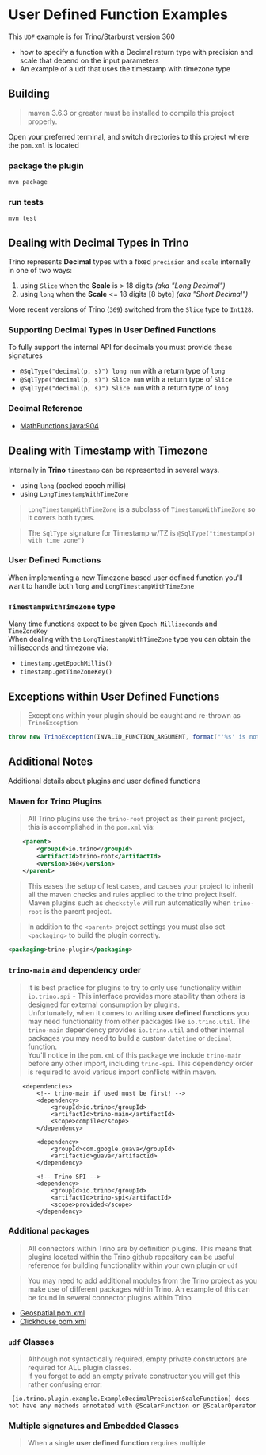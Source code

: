 # User Defined Function Examples
This `UDF` example is for Trino/Starburst version 360

- how to specify a function with a Decimal return type with precision and scale that depend on the input parameters
- An example of a udf that uses the timestamp with timezone type

## Building
> maven 3.6.3 or greater must be installed to compile this project properly.

Open your preferred terminal, and switch directories to this project where the `pom.xml` is located

### package the plugin
```
mvn package
```

### run tests
```shell
mvn test
```

## Dealing with Decimal Types in Trino
Trino represents **Decimal** types with a fixed `precision` and `scale` internally in one of two ways:

1. using `Slice` when the **Scale** is > 18 digits *(aka "Long Decimal")*
1. using `long` when the **Scale** <= 18 digits [8 byte] *(aka "Short Decimal")*
 
More recent versions of Trino (`369`) switched from the `Slice` type to `Int128`.

### Supporting Decimal Types in User Defined Functions
To fully support the internal API for decimals you must provide these signatures

- `@SqlType("decimal(p, s)") long num` with a return type of `long`
- `@SqlType("decimal(p, s)") Slice num` with a return type of `Slice`
- `@SqlType("decimal(p, s)") Slice num` with a return type of `long`


### Decimal Reference
- [MathFunctions.java:904](https://github.com/trinodb/trino/blob/360/core/trino-main/src/main/java/io/trino/operator/scalar/MathFunctions.java#L904)

## Dealing with Timestamp with Timezone
Internally in **Trino** `timestamp` can be represented in several ways.
- using `long` (packed epoch millis)
- using `LongTimestampWithTimeZone`

> `LongTimestampWithTimeZone` is a subclass of `TimestampWithTimeZone` so it covers both types.

> The `SqlType` signature for Timestamp w/TZ is `@SqlType("timestamp(p) with time zone")`

### User Defined Functions
When implementing a new Timezone based user defined function you'll want to handle both `long` and `LongTimestampWithTimeZone`

### `TimestampWithTimeZone` type
Many time functions expect to be given `Epoch Milliseconds` and `TimeZoneKey`  
When dealing with the `LongTimestampWithTimeZone` type you can obtain the milliseconds and timezone via:
- `timestamp.getEpochMillis()`
- `timestamp.getTimeZoneKey()`


## Exceptions within User Defined Functions
> Exceptions within your plugin should be caught and re-thrown as `TrinoException`
```java
throw new TrinoException(INVALID_FUNCTION_ARGUMENT, format("'%s' is not a valid time zone", zoneId.toStringUtf8()));
```

## Additional Notes
Additional details about plugins and user defined functions

### Maven for Trino Plugins

> All Trino plugins use the `trino-root` project as their `parent` project, this is accomplished in the `pom.xml` via:
```xml
    <parent>
        <groupId>io.trino</groupId>
        <artifactId>trino-root</artifactId>
        <version>360</version>
    </parent>
```
> This eases the setup of test cases, and causes your project to inherit all the maven checks and rules applied to the trino project itself.  
> Maven plugins such as `checkstyle` will run automatically when `trino-root` is the parent project.

> In addition to the `<parent>` project settings you must also set `<packaging>` to build the plugin correctly.

```xml
<packaging>trino-plugin</packaging>
``` 

### `trino-main` and dependency order

> It is best practice for plugins to try to only use functionality within `io.trino.spi` - This interface provides more stability than others 
> is designed for external consumption by plugins.  
> Unfortunately, when it comes to writing **user defined functions** you may need functionality from other packages like `io.trino.util`.
> The `trino-main` dependency provides `io.trino.util` and other internal packages you may need to build a custom `datetime` or `decimal` function.    
> You'll notice in the `pom.xml` of this package we include `trino-main` before any other import, including `trino-spi`.
> This dependency order is required to avoid various import conflicts within maven.
```
    <dependencies>
        <!-- trino-main if used must be first! -->
        <dependency>
            <groupId>io.trino</groupId>
            <artifactId>trino-main</artifactId>
            <scope>compile</scope>
        </dependency>

        <dependency>
            <groupId>com.google.guava</groupId>
            <artifactId>guava</artifactId>
        </dependency>

        <!-- Trino SPI -->
        <dependency>
            <groupId>io.trino</groupId>
            <artifactId>trino-spi</artifactId>
            <scope>provided</scope>
        </dependency>
```

### Additional packages

> All connectors within Trino are by definition plugins. This means that plugins located within the Trino github repository can be
> useful reference for building functionality within your own plugin or `udf`

> You may need to add additional modules from the Trino project as you make use of different packages within Trino.
An example of this can be found in several connector plugins within Trino

- [Geospatial pom.xml](https://github.com/trinodb/trino/blob/3e06ac2c94da4364fc386c7b0b3f82460e406a5e/plugin/trino-geospatial/pom.xml) 
- [Clickhouse pom.xml](https://github.com/trinodb/trino/blob/3e06ac2c94da4364fc386c7b0b3f82460e406a5e/plugin/trino-clickhouse/pom.xml)

### `udf` Classes

> Although not syntactically required, empty private constructors are required for ALL plugin classes.  
> If you forget to add an empty private constructor you will get this rather confusing error:
```
 [io.trino.plugin.example.ExampleDecimalPrecisionScaleFunction] does not have any methods annotated with @ScalarFunction or @ScalarOperator
```

### Multiple signatures and Embedded Classes

> When a single **user defined function** requires multiple